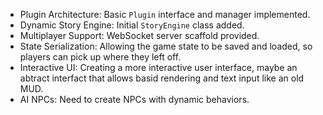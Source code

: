 - Plugin Architecture: Basic `Plugin` interface and manager implemented.
- Dynamic Story Engine: Initial `StoryEngine` class added.
- Multiplayer Support: WebSocket server scaffold provided.
- State Serialization: Allowing the game state to be saved and loaded, so players can pick up where they left off.
- Interactive UI: Creating a more interactive user interface, maybe an abtract interfact that allows basid rendering and text input like an old MUD.
- AI NPCs: Need to create NPCs with dynamic behaviors.
